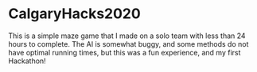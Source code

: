 # CalgaryHacks2020
This is a simple maze game that I made on a solo team with less than 24 hours to complete. The AI is somewhat buggy, and some methods do not have optimal running times, but this was a fun experience, and my first Hackathon!
